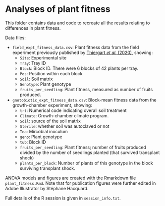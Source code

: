 # Analyses of plant fitness

This folder contains data and code to recreate all the results relating to differences in plant fitness.

Data files:

- `field_expt_fitness_data.csv`: Plant fitness data from the field experiment previously published by [Thiergart *et al.* (2020)](https://www.nature.com/articles/s41559-019-1063-3/), showing:
  + `Site`: Experimental site
  + `Tray`: Tray ID
  + `Block`: Block ID. There were 6 blocks of 42 plants per tray.
  + `Pos`: Position within each block
  + `Soil`: Soil matrix
  + `Genotype`: Plant genotype
  + `fruits_per_seedling`: Plant fitness, measured as number of fruits produced.
- `gnotobiotic_expt_fitness_data.csv`: Block-mean fitness data from the growth-chamber experiment, showing:
  + `trt`: Numerical code indicating overall soil treatment
  + `Climate`: Growth-chamber climate program.
  + `Soil`: source of the soil matrix
  + `Sterile`: whether soil was autoclaved or not
  + `Tea`: Mircobial inoculum
  + `geno`: Plant genotype
  + `tub`: Block ID
  + `fruits_per_seedling`: Plant fitness; number of fruits produced divided by the number of seedlings planted (that survived transplant shock)
  + `plants_per_block`: Number of plants of this genotype in the block surviving transplant shock.

ANOVA models and figures are created with the Rmarkdown file `plant_fitness.Rmd`.
Note that for publication figures were further edited in Adobe Illustrator by Stéphane Hacquard.

Full details of the R session is given in `session_info.txt`.
